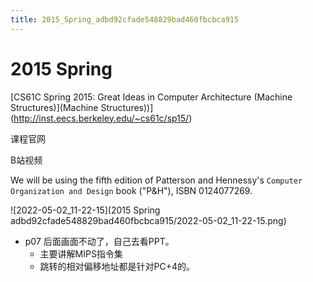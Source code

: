 ```yaml
---
title: 2015_Spring_adbd92cfade548829bad460fbcbca915
---
```


# 2015 Spring

[CS61C Spring 2015: Great Ideas in Computer Architecture (Machine Structures)](Machine Structures))](http://inst.eecs.berkeley.edu/~cs61c/sp15/)

课程官网

[](https://www.bilibili.com/video/av40428315/)

B站视频

We will be using the fifth edition of Patterson and Hennessy's `Computer Organization and Design` book ("P&H"), ISBN 0124077269.

![2022-05-02_11-22-15](2015 Spring adbd92cfade548829bad460fbcbca915/2022-05-02_11-22-15.png)

- p07 后面画面不动了，自己去看PPT。
    - 主要讲解MIPS指令集
    - 跳转的相对偏移地址都是针对PC+4的。